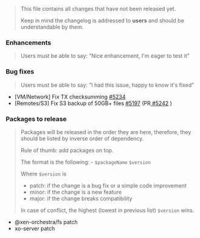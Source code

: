 > This file contains all changes that have not been released yet.
>
> Keep in mind the changelog is addressed to **users** and should be
> understandable by them.

### Enhancements

> Users must be able to say: “Nice enhancement, I'm eager to test it”

### Bug fixes

> Users must be able to say: “I had this issue, happy to know it's fixed”

- [VM/Network] Fix TX checksumming [#5234](https://github.com/vatesfr/xen-orchestra/issues/5234)
- [Remotes/S3] Fix S3 backup of 50GB+ files [#5197](https://github.com/vatesfr/xen-orchestra/issues/5197) (PR[ #5242](https://github.com/vatesfr/xen-orchestra/pull/5242) )

### Packages to release

> Packages will be released in the order they are here, therefore, they should
> be listed by inverse order of dependency.
>
> Rule of thumb: add packages on top.
>
> The format is the following: - `$packageName` `$version`
>
> Where `$version` is
>
> - patch: if the change is a bug fix or a simple code improvement
> - minor: if the change is a new feature
> - major: if the change breaks compatibility
>
> In case of conflict, the highest (lowest in previous list) `$version` wins.

- @xen-orchestra/fs patch
- xo-server patch
